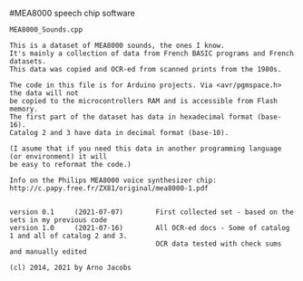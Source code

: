 #MEA8000 speech chip software

    MEA8000_Sounds.cpp

    This is a dataset of MEA8000 sounds, the ones I know.
    It's mainly a collection of data from French BASIC programs and French datasets. 
    This data was copied and OCR-ed from scanned prints from the 1980s.
    
    The code in this file is for Arduino projects. Via <avr/pgmspace.h> the data will not
    be copied to the microcontrollers RAM and is accessible from Flash memory.
    The first part of the dataset has data in hexadecimal format (base-16).
    Catalog 2 and 3 have data in decimal format (base-10).

    (I asume that if you need this data in another programming language (or environment) it will
    be easy to reformat the code.)

    Info on the Philips MEA8000 voice synthesizer chip:  
    http://c.papy.free.fr/ZX81/original/mea8000-1.pdf


    version 0.1     (2021-07-07)        First collected set - based on the sets in my previous code  
    version 1.0     (2021-07-16)        All OCR-ed docs - Some of catalog 1 and all of catalog 2 and 3.  
                                        OCR data tested with check sums and manually edited

    (cl) 2014, 2021 by Arno Jacobs
    
